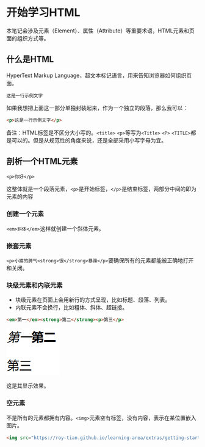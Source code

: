 # 开始学习HTML

本笔记会涉及元素（Element）、属性（Attribute）等重要术语，HTML元素和页面的组织方式等。

## 什么是HTML

HyperText Markup Language，超文本标记语言，用来告知浏览器如何组织页面。

`这是一行示例文字`

如果我想把上面这一部分单独封装起来，作为一个独立的段落，那么我可以：

```HTML
<p>这是一行示例文字</p>
```

备注：HTML标签是不区分大小写的。`<title>` `<p>`等写为`<Title>` `<P>` `<TITLE>`都是可以的。但是从规范性的角度来说，还是全部采用小写字母为宜。

## 剖析一个HTML元素

`<p>你好</p>`

这整体就是一个段落元素，`<p>`是开始标签，`</p>`是结束标签，两部分中间的即为元素的内容

### 创建一个元素

`<em>斜体</em>`这样就创建一个斜体元素。

### 嵌套元素

`<p>小猫的脾气<strong>很</strong>暴躁</p>`要确保所有的元素都能被正确地打开和关闭。

### 块级元素和内联元素

- 块级元素在页面上会用新行的方式呈现，比如标题、段落、列表。
- 内联元素不会换行，比如粗体、斜体、超链接。

```HTML
<em>第一</em><strong>第二</strong><p>第三</p>
```

![alt text](image.png)

这是其显示效果。

### 空元素

不是所有的元素都拥有内容。`<img>`元素空有标签，没有内容，表示在某位置嵌入图片。

```html
<img src="https://roy-tian.github.io/learning-area/extras/getting-started-web/beginner-html-site/images/firefox-icon.png" alt="火狐">
```

